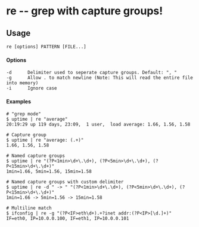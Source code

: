 re -- grep with capture groups!
==============================


## Usage
    re [options] PATTERN [FILE...]

#### Options
    -d      Delimiter used to seperate capture groups. Default: ", "
    -g      Allow . to match newline (Note: This will read the entire file into memory)
    -i      Ignore case

#### Examples
    # "grep mode"
    $ uptime | re "average"
    20:19:29 up 119 days, 23:09,  1 user,  load average: 1.66, 1.56, 1.58

    # Capture group
    $ uptime | re "average: (.+)"
    1.66, 1.56, 1.58

    # Named capture groups
    $ uptime | re "(?P<1min>\d+\.\d+), (?P<5min>\d+\.\d+), (?P<15min>\d+\.\d+)"
    1min=1.66, 5min=1.56, 15min=1.58

    # Named capture groups with custom delimiter
    $ uptime | re -d " -> " "(?P<1min>\d+\.\d+), (?P<5min>\d+\.\d+), (?P<15min>\d+\.\d+)"
    1min=1.66 -> 5min=1.56 -> 15min=1.58

    # Multiline match
    $ ifconfig | re -g "(?P<IF>eth\d+).+?inet addr:(?P<IP>[\d.]+)"
    IF=eth0, IP=10.0.0.100, IF=eth1, IP=10.0.0.101

